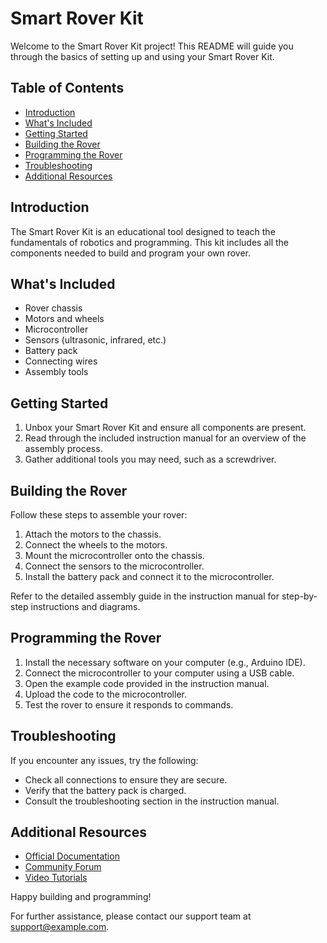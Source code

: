 # Smart Rover Kit

Welcome to the Smart Rover Kit project! This README will guide you through the basics of setting up and using your Smart Rover Kit.

## Table of Contents
- [Introduction](#introduction)
- [What's Included](#whats-included)
- [Getting Started](#getting-started)
- [Building the Rover](#building-the-rover)
- [Programming the Rover](#programming-the-rover)
- [Troubleshooting](#troubleshooting)
- [Additional Resources](#additional-resources)

## Introduction
The Smart Rover Kit is an educational tool designed to teach the fundamentals of robotics and programming. This kit includes all the components needed to build and program your own rover.

## What's Included
- Rover chassis
- Motors and wheels
- Microcontroller
- Sensors (ultrasonic, infrared, etc.)
- Battery pack
- Connecting wires
- Assembly tools

## Getting Started
1. Unbox your Smart Rover Kit and ensure all components are present.
2. Read through the included instruction manual for an overview of the assembly process.
3. Gather additional tools you may need, such as a screwdriver.

## Building the Rover
Follow these steps to assemble your rover:
1. Attach the motors to the chassis.
2. Connect the wheels to the motors.
3. Mount the microcontroller onto the chassis.
4. Connect the sensors to the microcontroller.
5. Install the battery pack and connect it to the microcontroller.

Refer to the detailed assembly guide in the instruction manual for step-by-step instructions and diagrams.

## Programming the Rover
1. Install the necessary software on your computer (e.g., Arduino IDE).
2. Connect the microcontroller to your computer using a USB cable.
3. Open the example code provided in the instruction manual.
4. Upload the code to the microcontroller.
5. Test the rover to ensure it responds to commands.

## Troubleshooting
If you encounter any issues, try the following:
- Check all connections to ensure they are secure.
- Verify that the battery pack is charged.
- Consult the troubleshooting section in the instruction manual.

## Additional Resources
- [Official Documentation](https://example.com/documentation)
- [Community Forum](https://example.com/forum)
- [Video Tutorials](https://example.com/tutorials)

Happy building and programming!

For further assistance, please contact our support team at support@example.com.